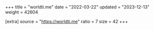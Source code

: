 +++
title = "worldti.me"
date = "2022-03-22"
updated = "2023-12-13"
weight = 42604

[extra]
source = "https://worldti.me"
ratio = 7
size = 42
+++
